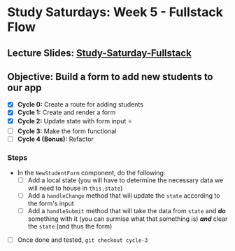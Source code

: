 # Study Saturdays: Week 5 - Fullstack Flow

## Lecture Slides: [Study-Saturday-Fullstack](https://docs.google.com/presentation/d/1HqPEArZWmkBqjLHm_cLUQyRisEyEJxpRfbG-iatEYLs/edit?usp=sharing)

## **Objective:** Build a form to add new students to our app
- [x] **Cycle 0:** Create a route for adding students
- [x] **Cycle 1:** Create and render a form
- [x] **Cycle 2:** Update state with form input ⭐️
- [ ] **Cycle 3:** Make the form functional
- [ ] **Cycle 4 (Bonus):** Refactor

### Steps

- In the `NewStudentForm` component, do the following:
  - [ ] Add a local state (you will have to determine the necessary data we will need to house in `this.state`)
  - [ ] Add a `handleChange` method that will update the `state` according to the form's input
  - [ ] Add a `handleSubmit` method that will take the data from `state` and ***do*** something with it (you can surmise what that something is) ***and*** clear the `state` (and thus the form)
- [ ] Once done and tested, `git checkout cycle-3`


